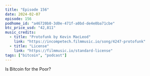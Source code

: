 ```yaml
---
title: "Episode 156"
date: 2024-02-07
episode: 156
podhome_id: "a46720b0-3d0e-471f-a0bd-de4e0ba71cbe"
btc_price_usd: "42,811"
music_credits:
  - title: "Protofunk by Kevin MacLeod"
    link: "https://incompetech.filmmusic.io/song/4247-protofunk"
  - title: "License"
    link: "https://filmmusic.io/standard-license"
tags: ["bitcoin", "podcast"]
---
```


Is Bitcoin for the Poor?